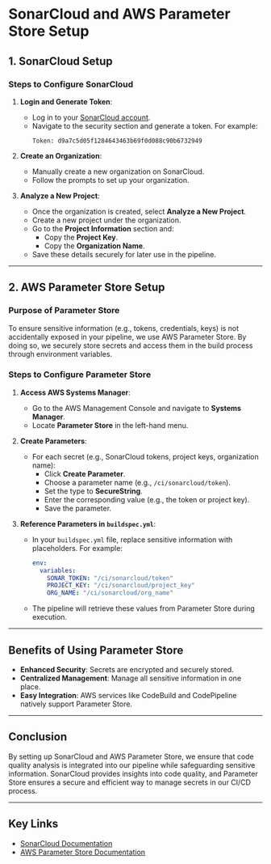 # SonarCloud and AWS Parameter Store Setup

## **1. SonarCloud Setup**

### **Steps to Configure SonarCloud**
1. **Login and Generate Token**:
   - Log in to your [SonarCloud account](https://sonarcloud.io/).
   - Navigate to the security section and generate a token. For example:
     ```
     Token: d9a7c5d05f1284643463b69f0d088c90b6732949
     ```

2. **Create an Organization**:
   - Manually create a new organization on SonarCloud.
   - Follow the prompts to set up your organization.

3. **Analyze a New Project**:
   - Once the organization is created, select **Analyze a New Project**.
   - Create a new project under the organization.
   - Go to the **Project Information** section and:
     - Copy the **Project Key**.
     - Copy the **Organization Name**.
   - Save these details securely for later use in the pipeline.

---

## **2. AWS Parameter Store Setup**

### **Purpose of Parameter Store**
To ensure sensitive information (e.g., tokens, credentials, keys) is not accidentally exposed in your pipeline, we use AWS Parameter Store. By doing so, we securely store secrets and access them in the build process through environment variables.

### **Steps to Configure Parameter Store**
1. **Access AWS Systems Manager**:
   - Go to the AWS Management Console and navigate to **Systems Manager**.
   - Locate **Parameter Store** in the left-hand menu.

2. **Create Parameters**:
   - For each secret (e.g., SonarCloud tokens, project keys, organization name):
     - Click **Create Parameter**.
     - Choose a parameter name (e.g., `/ci/sonarcloud/token`).
     - Set the type to **SecureString**.
     - Enter the corresponding value (e.g., the token or project key).
     - Save the parameter.

3. **Reference Parameters in `buildspec.yml`**:
   - In your `buildspec.yml` file, replace sensitive information with placeholders. For example:
     ```yaml
     env:
       variables:
         SONAR_TOKEN: "/ci/sonarcloud/token"
         PROJECT_KEY: "/ci/sonarcloud/project_key"
         ORG_NAME: "/ci/sonarcloud/org_name"
     ```
   - The pipeline will retrieve these values from Parameter Store during execution.

---

## **Benefits of Using Parameter Store**
- **Enhanced Security**: Secrets are encrypted and securely stored.
- **Centralized Management**: Manage all sensitive information in one place.
- **Easy Integration**: AWS services like CodeBuild and CodePipeline natively support Parameter Store.

---

## **Conclusion**
By setting up SonarCloud and AWS Parameter Store, we ensure that code quality analysis is integrated into our pipeline while safeguarding sensitive information. SonarCloud provides insights into code quality, and Parameter Store ensures a secure and efficient way to manage secrets in our CI/CD process.

---

## **Key Links**
- [SonarCloud Documentation](https://sonarcloud.io/documentation)
- [AWS Parameter Store Documentation](https://docs.aws.amazon.com/systems-manager/latest/userguide/systems-manager-parameter-store.html)

